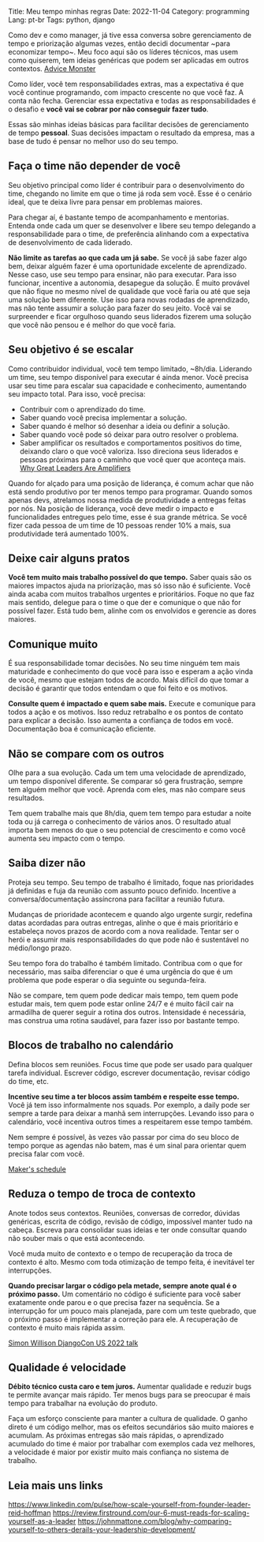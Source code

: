 Title: Meu tempo minhas regras
Date: 2022-11-04
Category: programming
Lang: pt-br
Tags: python, django

Como dev e como manager, já tive essa conversa sobre gerenciamento de tempo e priorização algumas vezes, então decidi documentar ~para economizar tempo~. Meu foco aqui são os líderes técnicos, mas usem como quiserem, tem ideias genéricas que podem ser aplicadas em outros contextos. [Advice Monster](https://www.ted.com/talks/michael_bungay_stanier_how_to_tame_your_advice_monster)

Como líder, você tem responsabilidades extras, mas a expectativa é que você continue programando, com impacto crescente no que você faz. A conta não fecha. Gerenciar essa expectativa e todas as responsabilidades é o desafio e **você vai se cobrar por não conseguir fazer tudo**.

Essas são minhas ideias básicas para facilitar decisões de gerenciamento de tempo **pessoal**. Suas decisões impactam o resultado da empresa, mas a base de tudo é pensar no melhor uso do seu tempo.

## Faça o time não depender de você
Seu objetivo principal como líder é contribuir para o desenvolvimento do time, chegando no limite em que o time já roda sem você. Esse é o cenário ideal, que te deixa livre para pensar em problemas maiores.

Para chegar aí, é bastante tempo de acompanhamento e mentorias. Entenda onde cada um quer se desenvolver e libere seu tempo delegando a responsabilidade para o time, de preferência alinhando com a expectativa de desenvolvimento de cada liderado.

**Não limite as tarefas ao que cada um já sabe.** Se você já sabe fazer algo bem, deixar alguém fazer é uma oportunidade excelente de aprendizado. Nesse caso, use seu tempo para ensinar, não para executar. Para isso funcionar, incentive a autonomia, desapegue da solução. É muito provável que não fique no mesmo nível de qualidade que você faria ou até que seja uma solução bem diferente. Use isso para novas rodadas de aprendizado, mas não tente assumir a solução para fazer do seu jeito. Você vai se surpreender e ficar orgulhoso quando seus liderados fizerem uma solução que você não pensou e é melhor do que você faria.

## Seu objetivo é se escalar

Como contribuidor individual, você tem tempo limitado, ~8h/dia. Liderando um time, seu tempo disponível para executar é ainda menor. Você precisa usar seu time para escalar sua capacidade e conhecimento, aumentando seu impacto total. Para isso, você precisa:

* Contribuir com o aprendizado do time.
* Saber quando você precisa implementar a solução.
* Saber quando é melhor só desenhar a ideia ou definir a solução.
* Saber quando você pode só deixar para outro resolver o problema.
* Saber amplificar os resultados e comportamentos positivos do time, deixando claro o que você valoriza. Isso direciona seus liderados e pessoas próximas para o caminho que você quer que aconteça mais. [Why Great Leaders Are Amplifiers](https://www.linkedin.com/pulse/why-great-leaders-amplifiers-margot-andersen-1d)

Quando for alçado para uma posição de liderança, é comum achar que não está sendo produtivo por ter menos tempo para programar. Quando somos apenas devs, atrelamos nossa medida de produtividade a entregas feitas por nós. Na posição de liderança, você deve medir o impacto e funcionalidades entregues pelo time, esse é sua grande métrica. Se você fizer cada pessoa de um time de 10 pessoas render 10% a mais, sua produtividade terá aumentado 100%.

## Deixe cair alguns pratos

**Você tem muito mais trabalho possível do que tempo.** Saber quais são os maiores impactos ajuda na priorização, mas só isso não é suficiente. Você ainda acaba com muitos trabalhos urgentes e prioritários. Foque no que faz mais sentido, delegue para o time o que der e comunique o que não for possível fazer. Está tudo bem, alinhe com os envolvidos e gerencie as dores maiores.

## Comunique muito

É sua responsabilidade tomar decisões. No seu time ninguém tem mais maturidade e conhecimento do que você para isso e esperam a ação vinda de você, mesmo que estejam todos de acordo. Mais difícil do que tomar a decisão é garantir que todos entendam o que foi feito e os motivos.

**Consulte quem é impactado e quem sabe mais.** Execute e comunique para todos a ação e os motivos. Isso reduz retrabalho e os pontos de contato para explicar a decisão. Isso aumenta a confiança de todos em você. Documentação boa é comunicação eficiente.

## Não se compare com os outros

Olhe para a sua evolução. Cada um tem uma velocidade de aprendizado, um tempo disponível diferente. Se comparar só gera frustração, sempre tem alguém melhor que você. Aprenda com eles, mas não compare seus resultados.

Tem quem trabalhe mais que 8h/dia, quem tem tempo para estudar a noite toda ou já carrega o conhecimento de vários anos. O resultado atual importa bem menos do que o seu potencial de crescimento e como você aumenta seu impacto com o tempo.

## Saiba dizer não

Proteja seu tempo. Seu tempo de trabalho é limitado, foque nas prioridades já definidas e fuja da reunião com assunto pouco definido. Incentive a conversa/documentação assíncrona para facilitar a reunião futura.

Mudanças de prioridade acontecem e quando algo urgente surgir, redefina datas acordadas para outras entregas, alinhe o que é mais prioritário e estabeleça novos prazos de acordo com a nova realidade. Tentar ser o herói e assumir mais responsabilidades do que pode não é sustentável no médio/longo prazo.

Seu tempo fora do trabalho é também limitado. Contribua com o que for necessário, mas saiba diferenciar o que é uma urgência do que é um problema que pode esperar o dia seguinte ou segunda-feira.

Não se compare, tem quem pode dedicar mais tempo, tem quem pode estudar mais, tem quem pode estar online 24/7 e é muito fácil cair na armadilha de querer seguir a rotina dos outros. Intensidade é necessária, mas construa uma rotina saudável, para fazer isso por bastante tempo.

## Blocos de trabalho no calendário

Defina blocos sem reuniões. Focus time que pode ser usado para qualquer tarefa individual. Escrever código, escrever documentação, revisar código do time, etc.

**Incentive seu time a ter blocos assim também e respeite esse tempo.** Você já tem isso informalmente nos squads. Por exemplo, a daily pode ser sempre a tarde para deixar a manhã sem interrupções. Levando isso para o calendário, você incentiva outros times a respeitarem esse tempo também.

Nem sempre é possível, às vezes vão passar por cima do seu bloco de tempo porque as agendas não batem, mas é um sinal para orientar quem precisa falar com você.

[Maker's schedule](http://www.paulgraham.com/makersschedule.html)

## Reduza o tempo de troca de contexto

Anote todos seus contextos. Reuniões, conversas de corredor, dúvidas genéricas, escrita de código, revisão de código, impossível manter tudo na cabeça. Escreva para consolidar suas ideias e ter onde consultar quando não souber mais o que está acontecendo.

Você muda muito de contexto e o tempo de recuperação da troca de contexto é alto. Mesmo com toda otimização de tempo feita, é inevitável ter interrupções.

**Quando precisar largar o código pela metade, sempre anote qual é o próximo passo.** Um comentário no código é suficiente para você saber exatamente onde parou e o que precisa fazer na sequência. Se a interrupção for um pouco mais planejada, pare com um teste quebrado, que o próximo passo é implementar a correção para ele. A recuperação de contexto é muito mais rápida assim.

[Simon Willison DjangoCon US 2022 talk](https://github.com/simonw/djangocon-2022-productivity)

## Qualidade é velocidade

**Débito técnico custa caro e tem juros.** Aumentar qualidade e reduzir bugs te permite avançar mais rápido. Ter menos bugs para se preocupar é mais tempo para trabalhar na evolução do produto.

Faça um esforço consciente para manter a cultura de qualidade. O ganho direto é um código melhor, mas os efeitos secundários são muito maiores e acumulam. As próximas entregas são mais rápidas, o aprendizado acumulado do time é maior por trabalhar com exemplos cada vez melhores, a velocidade é maior por existir muito mais confiança no sistema de trabalho.

## Leia mais uns links

https://www.linkedin.com/pulse/how-scale-yourself-from-founder-leader-reid-hoffman
https://review.firstround.com/our-6-must-reads-for-scaling-yourself-as-a-leader
https://johnmattone.com/blog/why-comparing-yourself-to-others-derails-your-leadership-development/

